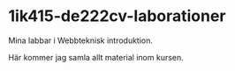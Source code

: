 1ik415-de222cv-laborationer
===========================

Mina labbar i Webbteknisk introduktion.

Här kommer jag samla allt material inom kursen.